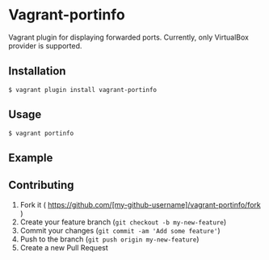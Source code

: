 # Vagrant-portinfo

Vagrant plugin for displaying forwarded ports. Currently, only VirtualBox provider is supported.

## Installation

```
$ vagrant plugin install vagrant-portinfo
```

## Usage

```
$ vagrant portinfo
```

## Example

## Contributing

1. Fork it ( https://github.com/[my-github-username]/vagrant-portinfo/fork )
2. Create your feature branch (`git checkout -b my-new-feature`)
3. Commit your changes (`git commit -am 'Add some feature'`)
4. Push to the branch (`git push origin my-new-feature`)
5. Create a new Pull Request
